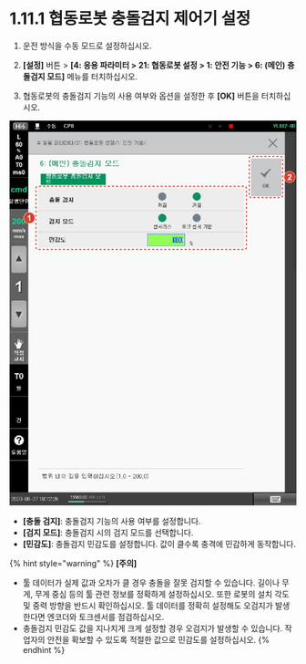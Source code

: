 ﻿# 1.11.1 협동로봇 충돌검지 제어기 설정

1.  운전 방식을 수동 모드로 설정하십시오.


2.  **\[설정]** 버튼 > **\[4: 응용 파라미터 > 21: 협동로봇 설정 > 1: 안전 기능 > 6: (메인) 충돌검지 모드]** 메뉴를 터치하십시오.


3. 협동로봇의 충돌검지 기능의 사용 여부와 옵션을 설정한 후 **\[OK]** 버튼을 터치하십시오.

![](../../_assets/image56.jpeg)

* **\[충돌 검지]**: 충돌검지 기능의 사용 여부를 설정합니다.
* **\[검지 모드]**: 충돌검지 시의 검지 모드를 선택합니다.
* **\[민감도]**: 충돌검지 민감도를 설정합니다. 값이 클수록 충격에 민감하게 동작합니다.

{% hint style="warning" %}
**\[주의]**

* 툴 데이터가 실제 값과 오차가 클 경우 충돌을 잘못 검지할 수 있습니다. 길이나 무게, 무게 중심 등의 툴 관련 정보를 정확하게 설정하십시오. 또한 로봇의 설치 각도 및 중력 방향을 반드시 확인하십시오. 툴 데이터를 정확히 설정해도 오검지가 발생한다면 엔코더와 토크센서를 점검하십시오.
* 충돌검지 민감도 값을 지나치게 크게 설정할 경우 오검지가 발생할 수 있습니다. 작업자의 안전을 확보할 수 있도록 적절한 값으로 민감도를 설정하십시오.
{% endhint %}
